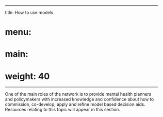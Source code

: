 
---
title: How to use models
# menu:
#   main:
#     weight: 40
---

One of the main roles of the network is to provide mental health planners and policymakers with increased knowledge and confidence about how to commission, co-develop, apply and refine model based decision aids. Resources relating to this topic will appear in this section.